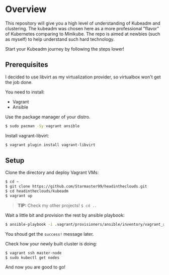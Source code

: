 # Overview

This repository will give you a high level of understanding of Kubeadm and clustering.
The kubeadm was chosen here as a more professional "flavor" of Kubernetes comparing to Minikube.
The repo is aimed at newbies (such as myself) to help understand such hard technology.

Start your Kubeadm journey by following the steps lower!

## Prerequisites

I decided to use libvirt as my virtualization provider, so virtualbox won't get the job done.

You need to install:
* Vagrant
* Ansible

Use the package manager of your distro.

```bash
$ sudo pacman -Sy vagrant ansible
```

Install vagrant-libvirt:

```bash
$ vagrant plugin install vagrant-libvirt
```

## Setup

Clone the directory and deploy Vagrant VMs:

```bash
$ cd ~
$ git clone https://github.com/Starmaster99/headintheclouds.git
$ cd headintheclouds/kubeadm
$ vagrant up
```

> **TIP:** Check my other projects! `$ cd ..` 

Wait a little bit and provision the rest by ansible playbook:

```bash
$ ansible-playbook -i .vagrant/provisioners/ansible/inventory/vagrant_ansible_inventory setup.yaml
```

You shoud get the `success!` message later.

Check how your newly built cluster is doing:

```bash
$ vagrant ssh master-node
$ sudo kubectl get nodes
```

And now you are good to go!
